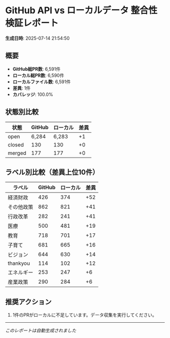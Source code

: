 # GitHub API vs ローカルデータ 整合性検証レポート

**生成日時**: 2025-07-14 21:54:50

## 概要

- **GitHub総PR数**: 6,591件
- **ローカル総PR数**: 6,590件
- **ローカルファイル数**: 6,591件
- **差異**: 1件
- **カバレッジ**: 100.0%

## 状態別比較

| 状態 | GitHub | ローカル | 差異 |
|------|--------|----------|------|
| open | 6,284 | 6,283 | +1 |
| closed | 130 | 130 | +0 |
| merged | 177 | 177 | +0 |

## ラベル別比較（差異上位10件）

| ラベル | GitHub | ローカル | 差異 |
|--------|--------|----------|------|
| 経済財政 | 426 | 374 | +52 |
| その他政策 | 862 | 821 | +41 |
| 行政改革 | 282 | 241 | +41 |
| 医療 | 500 | 481 | +19 |
| 教育 | 718 | 701 | +17 |
| 子育て | 681 | 665 | +16 |
| ビジョン | 644 | 630 | +14 |
| thankyou | 114 | 102 | +12 |
| エネルギー | 253 | 247 | +6 |
| 産業政策 | 290 | 284 | +6 |

## 推奨アクション

1. 1件のPRがローカルに不足しています。データ収集を実行してください。

---
*このレポートは自動生成されました*